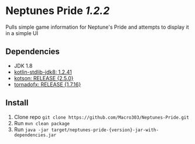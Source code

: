 # Neptunes Pride _1.2.2_
Pulls simple game information for Neptune's Pride and attempts to display it in a simple UI

## Dependencies
- JDK 1.8
- [kotlin-stdlib-jdk8: 1.2.41](https://kotlinlang.org/)
- [kotson: RELEASE {2.5.0}](https://github.com/SalomonBrys/Kotson/)
- [tornadofx: RELEASE {1.7.16}](https://github.com/edvin/tornadofx/)

## Install

1. Clone repo `git clone https://github.com/Macro303/Neptunes-Pride.git`
2. Run `mvn clean package`
3. Run `java -jar target/neptunes-pride-{version}-jar-with-dependencies.jar`
